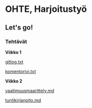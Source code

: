 # OHTE, Harjoitustyö
## Let's go!

### Tehtävät

**Viikko 1**

[gitlog.txt](https://github.com/Faktatykki/ot-harjoitustyo/blob/master/laskarit/viikko1/gitlog.txt)

[komentorivi.txt](https://github.com/Faktatykki/ot-harjoitustyo/blob/master/laskarit/viikko1/komentorivi.txt)

**Viikko 2**

[vaatimuusmaarittely.md](https://github.com/Faktatykki/ot-harjoitustyo/blob/master/laskarit/viikko2/vaatimuusmaarittely.md)
 
[tuntikirjanpito.md](https://github.com/Faktatykki/ot-harjoitustyo/blob/master/laskarit/viikko2/tuntikirjanpito.md)
